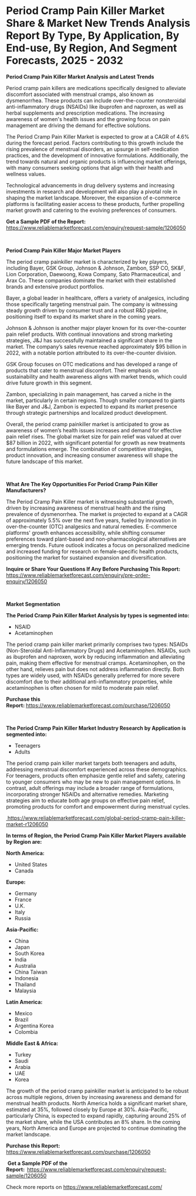 <p><h1>Period Cramp Pain Killer Market Share & Market New Trends Analysis Report By Type, By Application, By End-use, By Region, And Segment Forecasts, 2025 - 2032</h1></p><p><strong>Period Cramp Pain Killer Market Analysis and Latest Trends</strong></p>
<p><p>Period cramp pain killers are medications specifically designed to alleviate discomfort associated with menstrual cramps, also known as dysmenorrhea. These products can include over-the-counter nonsteroidal anti-inflammatory drugs (NSAIDs) like ibuprofen and naproxen, as well as herbal supplements and prescription medications. The increasing awareness of women's health issues and the growing focus on pain management are driving the demand for effective solutions.</p><p>The Period Cramp Pain Killer Market is expected to grow at a CAGR of 4.6% during the forecast period. Factors contributing to this growth include the rising prevalence of menstrual disorders, an upsurge in self-medication practices, and the development of innovative formulations. Additionally, the trend towards natural and organic products is influencing market offerings, with many consumers seeking options that align with their health and wellness values.</p><p>Technological advancements in drug delivery systems and increasing investments in research and development will also play a pivotal role in shaping the market landscape. Moreover, the expansion of e-commerce platforms is facilitating easier access to these products, further propelling market growth and catering to the evolving preferences of consumers.</p></p>
<p><strong>Get a Sample PDF of the Report:&nbsp;</strong> <a href="https://www.reliablemarketforecast.com/enquiry/request-sample/1206050?utm_campaign=2292&utm_medium=2&utm_source=Github&utm_content=ia&utm_term=08032025&utm_id=period-cramp-pain-killer">https://www.reliablemarketforecast.com/enquiry/request-sample/1206050</a></p>
<p>&nbsp;</p>
<p><strong>Period Cramp Pain Killer Major Market Players</strong></p>
<p><p>The period cramp painkiller market is characterized by key players, including Bayer, GSK Group, Johnson & Johnson, Zambon, SSP CO, SK&F, Lion Corporation, Daewoong, Kowa Company, Sato Pharmaceutical, and Arax Co. These companies dominate the market with their established brands and extensive product portfolios.</p><p>Bayer, a global leader in healthcare, offers a variety of analgesics, including those specifically targeting menstrual pain. The company is witnessing steady growth driven by consumer trust and a robust R&D pipeline, positioning itself to expand its market share in the coming years.</p><p>Johnson & Johnson is another major player known for its over-the-counter pain relief products. With continual innovations and strong marketing strategies, J&J has successfully maintained a significant share in the market. The company’s sales revenue reached approximately $95 billion in 2022, with a notable portion attributed to its over-the-counter division.</p><p>GSK Group focuses on OTC medications and has developed a range of products that cater to menstrual discomfort. Their emphasis on sustainability and health awareness aligns with market trends, which could drive future growth in this segment.</p><p>Zambon, specializing in pain management, has carved a niche in the market, particularly in certain regions. Though smaller compared to giants like Bayer and J&J, Zambon is expected to expand its market presence through strategic partnerships and localized product development.</p><p>Overall, the period cramp painkiller market is anticipated to grow as awareness of women’s health issues increases and demand for effective pain relief rises. The global market size for pain relief was valued at over $87 billion in 2022, with significant potential for growth as new treatments and formulations emerge. The combination of competitive strategies, product innovation, and increasing consumer awareness will shape the future landscape of this market.</p></p>
<p>&nbsp;</p>
<p><strong>What Are The Key Opportunities For Period Cramp Pain Killer Manufacturers?</strong></p>
<p><p>The Period Cramp Pain Killer market is witnessing substantial growth, driven by increasing awareness of menstrual health and the rising prevalence of dysmenorrhea. The market is projected to expand at a CAGR of approximately 5.5% over the next five years, fueled by innovation in over-the-counter (OTC) analgesics and natural remedies. E-commerce platforms' growth enhances accessibility, while shifting consumer preferences toward plant-based and non-pharmacological alternatives are emerging trends. Future outlook indicates a focus on personalized medicine and increased funding for research on female-specific health products, positioning the market for sustained expansion and diversification.</p></p>
<p><strong>Inquire or Share Your Questions If Any Before Purchasing This Report:</strong> <a href="https://www.reliablemarketforecast.com/enquiry/pre-order-enquiry/1206050?utm_campaign=2292&utm_medium=2&utm_source=Github&utm_content=ia&utm_term=08032025&utm_id=period-cramp-pain-killer">https://www.reliablemarketforecast.com/enquiry/pre-order-enquiry/1206050</a></p>
<p>&nbsp;</p>
<p><strong>Market Segmentation</strong></p>
<p><strong>The Period Cramp Pain Killer Market Analysis by types is segmented into:</strong></p>
<p><ul><li>NSAID</li><li>Acetaminophen</li></ul></p>
<p><p>The period cramp pain killer market primarily comprises two types: NSAIDs (Non-Steroidal Anti-Inflammatory Drugs) and Acetaminophen. NSAIDs, such as ibuprofen and naproxen, work by reducing inflammation and alleviating pain, making them effective for menstrual cramps. Acetaminophen, on the other hand, relieves pain but does not address inflammation directly. Both types are widely used, with NSAIDs generally preferred for more severe discomfort due to their additional anti-inflammatory properties, while acetaminophen is often chosen for mild to moderate pain relief.</p></p>
<p><strong>Purchase this Report:&nbsp;</strong><a href="https://www.reliablemarketforecast.com/purchase/1206050?utm_campaign=2292&utm_medium=2&utm_source=Github&utm_content=ia&utm_term=08032025&utm_id=period-cramp-pain-killer">https://www.reliablemarketforecast.com/purchase/1206050</a></p>
<p>&nbsp;</p>
<p><strong>The Period Cramp Pain Killer Market Industry Research by Application is segmented into:</strong></p>
<p><ul><li>Teenagers</li><li>Adults</li></ul></p>
<p><p>The period cramp pain killer market targets both teenagers and adults, addressing menstrual discomfort experienced across these demographics. For teenagers, products often emphasize gentle relief and safety, catering to younger consumers who may be new to pain management options. In contrast, adult offerings may include a broader range of formulations, incorporating stronger NSAIDs and alternative remedies. Marketing strategies aim to educate both age groups on effective pain relief, promoting products for comfort and empowerment during menstrual cycles.</p></p>
<p><a href="https://www.reliablemarketforecast.com/global-period-cramp-pain-killer-market-r1206050?utm_campaign=2292&utm_medium=2&utm_source=Github&utm_content=ia&utm_term=08032025&utm_id=period-cramp-pain-killer">&nbsp;https://www.reliablemarketforecast.com/global-period-cramp-pain-killer-market-r1206050</a></p>
<p><strong>In terms of Region, the Period Cramp Pain Killer Market Players available by Region are:</strong></p>
<p>
    <p> <strong> North America: </strong>
        <ul>
            <li>United States</li>
            <li>Canada</li>
        </ul>
        </p> 
    <p> <strong> Europe: </strong>
        <ul>
            <li>Germany</li>
            <li>France</li>
            <li>U.K.</li>
            <li>Italy</li>
            <li>Russia</li>
        </ul>
        </p> 
    <p> <strong> Asia-Pacific: </strong>
        <ul>
            <li>China</li>
            <li>Japan</li>
            <li>South Korea</li>
            <li>India</li>
            <li>Australia</li>
            <li>China Taiwan</li>
            <li>Indonesia</li>
            <li>Thailand</li>
            <li>Malaysia</li>
        </ul>
        </p> 
    <p> <strong> Latin America: </strong>
        <ul>
            <li>Mexico</li>
            <li>Brazil</li>
            <li>Argentina Korea</li>
            <li>Colombia</li>
        </ul>
        </p> 
    <p> <strong> Middle East & Africa: </strong>
        <ul>
            <li>Turkey</li>
            <li>Saudi</li>
            <li>Arabia</li>
            <li>UAE</li>
            <li>Korea</li>
        </ul>
    </p>
    </p>
<p><p>The growth of the period cramp painkiller market is anticipated to be robust across multiple regions, driven by increasing awareness and demand for menstrual health products. North America holds a significant market share, estimated at 35%, followed closely by Europe at 30%. Asia-Pacific, particularly China, is expected to expand rapidly, capturing around 25% of the market share, while the USA contributes an 8% share. In the coming years, North America and Europe are projected to continue dominating the market landscape.</p></p>
<p><strong>Purchase this Report: </strong><a href="https://www.reliablemarketforecast.com/purchase/1206050?utm_campaign=2292&utm_medium=2&utm_source=Github&utm_content=ia&utm_term=08032025&utm_id=period-cramp-pain-killer">https://www.reliablemarketforecast.com/purchase/1206050</a></p>
<p>&nbsp;<strong>Get a Sample PDF of the Report:&nbsp;&nbsp;</strong><a href="https://www.reliablemarketforecast.com/enquiry/request-sample/1206050?utm_campaign=2292&utm_medium=2&utm_source=Github&utm_content=ia&utm_term=08032025&utm_id=period-cramp-pain-killer">https://www.reliablemarketforecast.com/enquiry/request-sample/1206050</a></p>
<p><strong></strong></p>
<p>Check more reports on <a href="https://www.reliablemarketforecast.com/?utm_campaign=2292&utm_medium=2&utm_source=Github&utm_content=ia&utm_term=08032025&utm_id=period-cramp-pain-killer">https://www.reliablemarketforecast.com/</a></p>